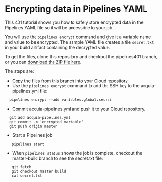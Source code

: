 # Encrypting data in Pipelines YAML

This 401 tutorial shows you how to safely store encrypted data in the Pipelines YAML file so it will be accessible to your job.

You will use the ```pipelines encrypt``` command and give it a variable name and value to be encrypted. The sample YAML file creates a file ```secret.txt``` in your build artifact containing the decrypted value.

To get the files, clone this repository and checkout the pipelines401 branch, or you can [download the ZIP file here](http://tutorials.pipeline-dev.services.acquia.io/pipelinestutorial401.zip).

The steps are:

* Copy the files from this branch into your Cloud repository.
* Use the ```pipelines encrypt``` command to add the SSH key to the
acquia-pipelines.yml file:
```
  pipelines encrypt --add variables.global.secret
```
* Commit acquia-pipelines.yml and push it to your Cloud repository.
```
  git add acquia-pipelines.yml
  git commit -m 'encrypted variable'
  git push origin master
```
* Start a Pipelines job
```
   pipelines start
```
* When ```pipelines status``` shows the job is complete, checkout the master-build branch to see the secret.txt file:
```
   git fetch
   git checkout master-build
   cat secret.txt
```
